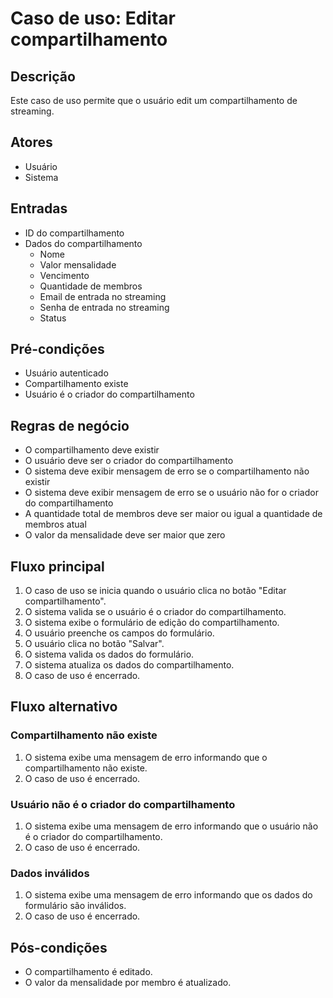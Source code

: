 # Caso de uso: Editar compartilhamento

## **Descrição**

Este caso de uso permite que o usuário edit um compartilhamento de streaming.

## **Atores**

- Usuário
- Sistema

## **Entradas**

- ID do compartilhamento
- Dados do compartilhamento
  - Nome
  - Valor mensalidade
  - Vencimento
  - Quantidade de membros
  - Email de entrada no streaming
  - Senha de entrada no streaming
  - Status

## **Pré-condições**

- Usuário autenticado
- Compartilhamento existe
- Usuário é o criador do compartilhamento

## **Regras de negócio**

- O compartilhamento deve existir
- O usuário deve ser o criador do compartilhamento
- O sistema deve exibir mensagem de erro se o compartilhamento não existir
- O sistema deve exibir mensagem de erro se o usuário não for o criador do compartilhamento
- A quantidade total de membros deve ser maior ou igual a quantidade de membros atual
- O valor da mensalidade deve ser maior que zero

## **Fluxo principal**

1. O caso de uso se inicia quando o usuário clica no botão "Editar compartilhamento".
2. O sistema valida se o usuário é o criador do compartilhamento.
3. O sistema exibe o formulário de edição do compartilhamento.
4. O usuário preenche os campos do formulário.
5. O usuário clica no botão "Salvar".
6. O sistema valida os dados do formulário.
7. O sistema atualiza os dados do compartilhamento.
8. O caso de uso é encerrado.

## **Fluxo alternativo**

### **Compartilhamento não existe**

1. O sistema exibe uma mensagem de erro informando que o compartilhamento não existe.
2. O caso de uso é encerrado.

### **Usuário não é o criador do compartilhamento**

1. O sistema exibe uma mensagem de erro informando que o usuário não é o criador do compartilhamento.
2. O caso de uso é encerrado.

### **Dados inválidos**

1. O sistema exibe uma mensagem de erro informando que os dados do formulário são inválidos.
2. O caso de uso é encerrado.

## **Pós-condições**

- O compartilhamento é editado.
- O valor da mensalidade por membro é atualizado.
